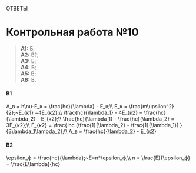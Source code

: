 <span class="span">ОТВЕТЫ</span>
# Контрольная работа №10

> **A1:** Б;<br>
> **A2:** В?;<br>
> **A3:** Б;<br>
> **A4:** Б;<br>
> **A5:** В;<br>
> **A6:** В.

#### B1
<div class="katex">
A_в = h\nu-E_к = \frac{hc}{\lambda} - E_к;\\
E_к = \frac{m\upsilon^2}{2};~E_{к1} =4E_{к2};\\
\frac{hc}{\lambda_1} - 4E_{к2} = \frac{hc}{\lambda_2} - E_{к2};\\
\frac{hc}{\lambda_1} - \frac{hc}{\lambda_2} = 3E_{к2};\\
E_{к2} = \frac{ hc (\frac{1}{\lambda_2} - \frac{1}{\lambda_1}) }{3\lambda_1\lambda_2};\\
A_в = \frac{hc}{\lambda_2} - E_{к2}
</div>

#### B2
<div class="katex">
\epsilon_ф = \frac{hc}{\lambda};~E=n*\epsilon_ф;\\
n = \frac{E}{\epsilon_ф} = \frac{E\lambda}{hc}
</div>
